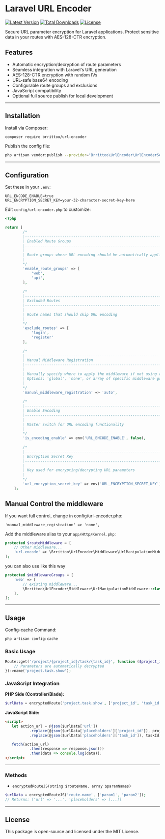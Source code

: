 # Laravel URL Encoder
[![Latest Version](https://img.shields.io/packagist/v/brrittoo/url-encoder.svg?style=flat-square)](https://packagist.org/packages/paramguard/url-encoder)
[![Total Downloads](https://img.shields.io/packagist/dt/brrittoo/url-encoder.svg?style=flat-square)](https://packagist.org/packages/brrittoo/url-encoder)
[![License](https://img.shields.io/packagist/l/brrittoo/url-encoder.svg?style=flat-square)](https://packagist.org/packages/brrittoo/url-encoder)

Secure URL parameter encryption for Laravel applications. Protect sensitive data in your routes with AES-128-CTR encryption.

## Features

- Automatic encryption/decryption of route parameters
- Seamless integration with Laravel's URL generation
- AES-128-CTR encryption with random IVs
- URL-safe base64 encoding
- Configurable route groups and exclusions
- JavaScript compatibility
- Optional full source publish for local development

---

## Installation

Install via Composer:

```bash
composer require brrittoo/url-encoder
```

Publish the config file:

```bash
php artisan vendor:publish --provider="Brrittoo\UrlEncoder\UrlEncoderServiceProvider" --tag="url-encoder-config"
```

---

## Configuration

Set these in your `.env`:

```dotenv
URL_ENCODE_ENABLE=true
URL_ENCRYPTION_SECRET_KEY=your-32-character-secret-key-here
```



Edit `config/url-encoder.php` to customize:

```php
<?php

return [
		/*
		|--------------------------------------------------------------------------
		| Enabled Route Groups
		|--------------------------------------------------------------------------
		|
		| Route groups where URL encoding should be automatically applied
		|
		*/
		'enable_route_groups' => [
			'web',
			'api',
		],
		
		/*
		|--------------------------------------------------------------------------
		| Excluded Routes
		|--------------------------------------------------------------------------
		|
		| Route names that should skip URL encoding
		|
		*/
		'exclude_routes' => [
			'login',
			'register'
		],
		
		/*
		|--------------------------------------------------------------------------
		| Manual Middleware Registration
		|--------------------------------------------------------------------------
		|
		| Manually specify where to apply the middleware if not using route groups
		| Options: 'global', 'none', or array of specific middleware groups
		|
		*/
		'manual_middleware_registration' => 'auto',
		
		/*
		|--------------------------------------------------------------------------
		| Enable Encoding
		|--------------------------------------------------------------------------
		|
		| Master switch for URL encoding functionality
		|
		*/
		'is_encoding_enable' => env('URL_ENCODE_ENABLE', false),
		
		/*
		|--------------------------------------------------------------------------
		| Encryption Secret Key
		|--------------------------------------------------------------------------
		|
		| Key used for encrypting/decrypting URL parameters
		|
		*/
		'url_encryption_secret_key' => env('URL_ENCRYPTION_SECRET_KEY'),
	];
```

## Manual Control the middleware
If you want full control, change in config/url-encoder.php:
````
'manual_middleware_registration' => 'none',
````

Add the middleware alias to your `app/Http/Kernel.php`:

```php
protected $routeMiddleware = [
    // Other middleware...
    'url-encode' => \Brrittoo\UrlEncoder\Middleware\UrlManipulationMiddleware::class,
];
```
you can also use like this way

```php
protected $middlewareGroups = [
    'web' => [
        // existing middleware...
        \Brrittoo\UrlEncoder\Middleware\UrlManipulationMiddleware::class,
    ],
];
```

---

## Usage

Config-cache Command:

```bash
php artisan config:cache
```

### Basic Usage

```php
Route::get('/project/{project_id}/task/{task_id}', function ($project_id, $task_id) {
    // Parameters are automatically decrypted
})->name('project.task.show');
```


### JavaScript Integration

**PHP Side (Controller/Blade):**
```php
$urlData = encryptedRoute('project.task.show', ['project_id', 'task_id']);
```

**JavaScript Side:**
```html
<script>
   let action_url = @json($urlData['url'])
           .replace(@json($urlData['placeholders']['project_id']), projectId)
           .replace(@json($urlData['placeholders']['task_id']), taskId);

   fetch(action_url)
           .then(response => response.json())
           .then(data => console.log(data));
</script>
```

---

### Methods

- `encryptedRouteJS(string $routeName, array $paramNames)`

```php
$urlData = encryptedRouteJS('route.name', ['param1', 'param2']);
// Returns: ['url' => '...', 'placeholders' => [...]]
```

---

## License

This package is open-source and licensed under the MIT License.
